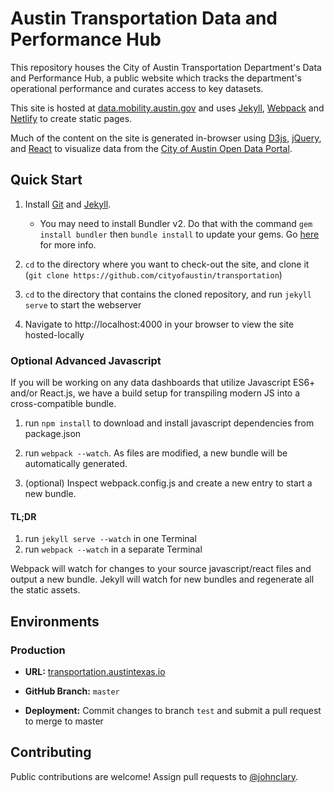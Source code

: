 # Austin Transportation Data and Performance Hub

This repository houses the City of Austin Transportation Department's Data and Performance Hub, a public website which tracks the department's operational performance and curates access to key datasets.

This site is hosted at [data.mobility.austin.gov](https://data.mobility.austin.gov/) and uses [Jekyll](https://jekyllrb.com/), [Webpack](https://webpack.js.org/) and [Netlify](https://pages.github.com/) to create static pages.

Much of the content on the site is generated in-browser using [D3js](http://d3js.org), [jQuery](https://jquery.com/), and [React](https://reactjs.org/) to visualize data from the [City of Austin Open Data Portal](http://data.austintexas.gov).

## Quick Start

1.  Install [Git](https://git-scm.com/) and [Jekyll](https://jekyllrb.com/).

    - You may need to install Bundler v2. Do that with the command `gem install bundler` then `bundle install` to update your gems. Go [here](https://bundler.io/v2.0/guides/bundler_2_upgrade.html#what-happens-if-my-application-needs-bundler-2-but-i-only-have-bundler-1-installed) for more info.

2.  `cd` to the directory where you want to check-out the site, and clone it (`git clone https://github.com/cityofaustin/transportation`)

3.  `cd` to the directory that contains the cloned repository, and run `jekyll serve` to start the webserver

4.  Navigate to http://localhost:4000 in your browser to view the site hosted-locally

### Optional Advanced Javascript

If you will be working on any data dashboards that utilize Javascript ES6+ and/or React.js, we have a build setup for transpiling modern JS into a cross-compatible bundle.

1.  run `npm install` to download and install javascript dependencies from package.json

2.  run `webpack --watch`. As files are modified, a new bundle will be automatically generated.

3.  (optional) Inspect webpack.config.js and create a new entry to start a new bundle.

#### TL;DR

1. run `jekyll serve --watch` in one Terminal
2. run `webpack --watch` in a separate Terminal

Webpack will watch for changes to your source javascript/react files and output a new bundle. Jekyll will watch for new bundles and regenerate all the static assets.

## Environments

### Production

- **URL:** [transportation.austintexas.io](http://transportation.austintexas.io)

- **GitHub Branch:** `master`

- **Deployment:** Commit changes to branch `test` and submit a pull request to merge to master

## Contributing

Public contributions are welcome! Assign pull requests to [@johnclary](http://github.com/johnclary).
